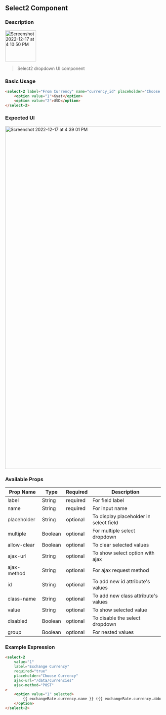 ## Select2 Component

### Description
<img width="auto" height="100" alt="Screenshot 2022-12-17 at 4 10 50 PM" src="https://myoctocat.com/assets/images/base-octocat.svg">

> Select2 dropdown UI component


### Basic Usage
```html
<select-2 label="From Currency" name="currency_id" placeholder="Choose Currency">
    <option value="1">Kyat</option>
    <option value="2">USD</option>
</select-2>
```
### Expected UI
<img width="1107" alt="Screenshot 2022-12-17 at 4 39 01 PM" src="https://user-images.githubusercontent.com/35889976/208236747-f28dda1a-d374-44b8-a57f-2ceef13cfead.png">

### Available Props

| Prop Name   | Type    | Required | Description                            |
|-------------|---------|----------|----------------------------------------|
| label       | String  | required | For field label                        |
| name        | String  | required | For input name                         |
| placeholder | String  | optional | To display placeholder in select field |
| multiple    | Boolean | optional | For multiple select dropdown           |
| allow-clear | Boolean | optional | To clear selected values               |
| ajax-url    | String  | optional | To show select option with ajax        |
| ajax-method | String  | optional | For ajax request method                |
| id          | String  | optional | To add new id attribute's values       |
| class-name  | String  | optional | To add new class attribute's values    |
| value       | String  | optional | To show selected value                 |
| disabled    | Boolean | optional | To disable the select dropdown         |
| group       | Boolean | optional | For nested values                      |


### Example Expression

```html
<select-2
    value="1"
    label="Exchange Currency"
    required="true"
    placeholder="Choose Currency"
    ajax-url="/data/currencies"
    ajax-method="POST"
>
    <option value="1" selected>
        {{ exchangeRate.currency.name }} ({{ exchangeRate.currency.abbreviation }})
    </option>
</select-2>
```

